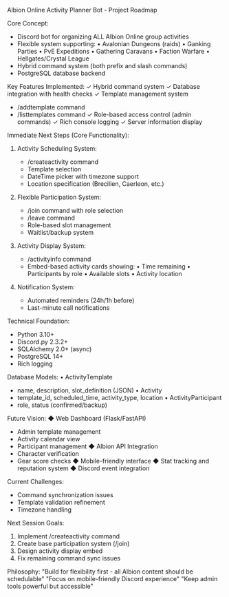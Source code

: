 Albion Online Activity Planner Bot - Project Roadmap

Core Concept:
- Discord bot for organizing ALL Albion Online group activities
- Flexible system supporting:
  • Avalonian Dungeons (raids)
  • Ganking Parties
  • PvE Expeditions
  • Gathering Caravans
  • Faction Warfare
  • Hellgates/Crystal League
- Hybrid command system (both prefix and slash commands)
- PostgreSQL database backend

Key Features Implemented:
✓ Hybrid command system
✓ Database integration with health checks
✓ Template management system
  - /addtemplate command
  - /listtemplates command
✓ Role-based access control (admin commands)
✓ Rich console logging
✓ Server information display

Immediate Next Steps (Core Functionality):
1. Activity Scheduling System:
   - /createactivity command
   - Template selection
   - DateTime picker with timezone support
   - Location specification (Brecilien, Caerleon, etc.)

2. Flexible Participation System:
   - /join command with role selection
   - /leave command
   - Role-based slot management
   - Waitlist/backup system

3. Activity Display System:
   - /activityinfo command
   - Embed-based activity cards showing:
     • Time remaining
     • Participants by role
     • Available slots
     • Activity location

4. Notification System:
   - Automated reminders (24h/1h before)
   - Last-minute call notifications

Technical Foundation:
- Python 3.10+
- Discord.py 2.3.2+
- SQLAlchemy 2.0+ (async)
- PostgreSQL 14+
- Rich logging

Database Models:
• ActivityTemplate
  - name, description, slot_definition (JSON)
• Activity
  - template_id, scheduled_time, activity_type, location
• ActivityParticipant
  - role, status (confirmed/backup)

Future Vision:
◆ Web Dashboard (Flask/FastAPI)
  - Admin template management
  - Activity calendar view
  - Participant management
◆ Albion API Integration
  - Character verification
  - Gear score checks
◆ Mobile-friendly interface
◆ Stat tracking and reputation system
◆ Discord event integration

Current Challenges:
- Command synchronization issues
- Template validation refinement
- Timezone handling

Next Session Goals:
1. Implement /createactivity command
2. Create base participation system (/join)
3. Design activity display embed
4. Fix remaining command sync issues

Philosophy:
"Build for flexibility first - all Albion content should be schedulable"
"Focus on mobile-friendly Discord experience"
"Keep admin tools powerful but accessible"